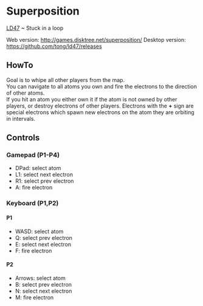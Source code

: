 # Superposition

[LD47](https://ldjam.com/events/ludum-dare/47/superposition) ~ Stuck in a loop

Web version: http://games.disktree.net/superposition/
Desktop version: https://github.com/tong/ld47/releases


## HowTo
Goal is to whipe all other players from the map.  
You can navigate to all atoms you own and fire the electrons to the direction of other atoms.  
If you hit an atom you either own it if the atom is not owned by other players, or destroy electrons of other players. Electrons with the **+** sign are special electrons which spawn new electrons on the atom they are orbiting in intervals.


## Controls

### Gamepad (P1-P4)
* DPad: select atom
* L1: select next electron
* R1: select prev electron
* A: fire electron

### Keyboard (P1,P2)

#### P1
* WASD: select atom
* Q: select prev electron
* E: select next electron
* F: fire electron

#### P2
* Arrows: select atom
* B: select prev electron
* N: select next electron
* M: fire electron
